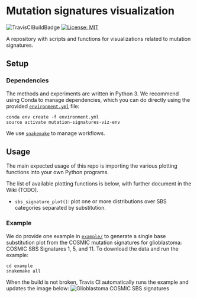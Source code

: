 # Mutation signatures visualization

![TravisCIBuildBadge](https://travis-ci.com/lrgr/mutation-signatures-viz.svg?token=xpopk4qvQzXty9qXHH3S&branch=master)
[![License: MIT](https://img.shields.io/badge/License-MIT-yellow.svg)](/LICENSE)

A repository with scripts and functions for visualizations related to mutation signatures.

## Setup

### Dependencies
The methods and experiments are written in Python 3. We recommend using Conda to manage dependencies, which you can do directly using the provided [`environment.yml`](environment.yml) file:

    conda env create -f environment.yml
    source activate mutation-signatures-viz-env

We use [`snakemake`](https://snakemake.readthedocs.io/en/stable/index.html) to manage workflows.

## Usage
The main expected usage of this repo is importing the various plotting functions into your own Python programs.

The list of available plotting functions is below, with further document in the Wiki (TODO).
* `sbs_signature_plot()`: plot one or more distributions over SBS categories separated by substitution.

### Example

We do provide one example in [`example/`](example/) to generate a single base substitution plot from the COSMIC mutation signatures for glioblastoma: COSMIC SBS Signatures 1, 5, and 11. To download the data and run the example:

    cd example
    snakemake all

When the build is not broken, Travis CI automatically runs the example and updates the image below:
![Glioblastoma COSMIC SBS signatures](http://mutation-signatures-viz.lrgr.io/Glioblastoma-COSMIC-signatures.png)
